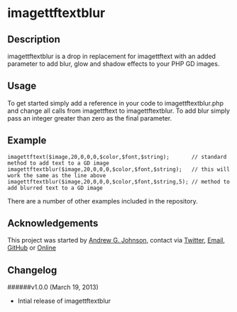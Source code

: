 # imagettftextblur

## Description

imagettftextblur is a drop in replacement for imagettftext with an added parameter to add blur, glow and shadow effects to your PHP GD images.

## Usage

To get started simply add a reference in your code to imagettftextblur.php and change all calls from imagettftext to imagettftextblur.  To add blur simply pass an integer greater than zero as the final parameter.

## Example

    imagettftext($image,20,0,0,0,$color,$font,$string);       // standard method to add text to a GD image
    imagettftextblur($image,20,0,0,0,$color,$font,$string);   // this will work the same as the line above
    imagettftextblur($image,20,0,0,0,$color,$font,$string,5); // method to add blurred text to a GD image

There are a number of other examples included in the repository.

## Acknowledgements

This project was started by [Andrew G. Johnson](https://github.com/andrewgjohnson), contact via [Twitter](http://twitter.com/andrewgjohnson), [Email](mailto:andrew@andrewgjohnson.com), [GitHub](https://github.com/andrewgjohnson) or [Online](http://www.andrewgjohnson.com/)

## Changelog

######v1.0.0 (March 19, 2013)
 * Intial release of imagettftextblur